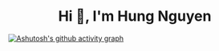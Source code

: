 <h1 align="center">Hi 👋, I'm Hung Nguyen</h1>


[![Ashutosh's github activity graph](https://github-readme-activity-graph.vercel.app/graph?username=hungnguyen18&bg_color=d1fffe&color=a0929f&line=949494&point=000000&area=true&hide_border=true)](https://github.com/ashutosh00710/github-readme-activity-graph)
